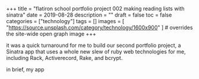 +++
title = "flatiron school portfolio project 002 making reading lists with sinatra"
date = 2019-08-28
description = ""
draft = false
toc = false
categories = ["technology"]
tags = []
images = [
  "https://source.unsplash.com/category/technology/1600x900"
] # overrides the site-wide open graph image
+++

it was a quick turnaround for me to build our second portfolio project, a Sinatra app that uses a whole new slew of ruby web technologies for me, including Rack, Activerecord, Rake, and bcrypt.

in brief, my app
